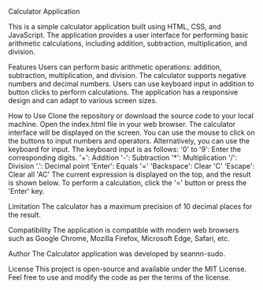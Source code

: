 Calculator Application

This is a simple calculator application built using HTML, CSS, and JavaScript. The application provides a user interface for performing basic arithmetic calculations, including addition, subtraction, multiplication, and division.

Features
Users can perform basic arithmetic operations: addition, subtraction, multiplication, and division.
The calculator supports negative numbers and decimal numbers.
Users can use keyboard input in addition to button clicks to perform calculations.
The application has a responsive design and can adapt to various screen sizes.

How to Use
Clone the repository or download the source code to your local machine.
Open the index.html file in your web browser.
The calculator interface will be displayed on the screen.
You can use the mouse to click on the buttons to input numbers and operators.
Alternatively, you can use the keyboard for input. The keyboard input is as follows:
'0' to '9': Enter the corresponding digits.
'+': Addition
'-': Subtraction
'*': Multiplication
'/': Division
'.': Decimal point
'Enter': Equals '='
'Backspace': Clear 'C'
'Escape': Clear all 'AC'
The current expression is displayed on the top, and the result is shown below.
To perform a calculation, click the '=' button or press the 'Enter' key.

Limitation
The calculator has a maximum precision of 10 decimal places for the result.

Compatibility
The application is compatible with modern web browsers such as Google Chrome, Mozilla Firefox, Microsoft Edge, Safari, etc.

Author
The Calculator application was developed by seannn-sudo.

License
This project is open-source and available under the MIT License. Feel free to use and modify the code as per the terms of the license.